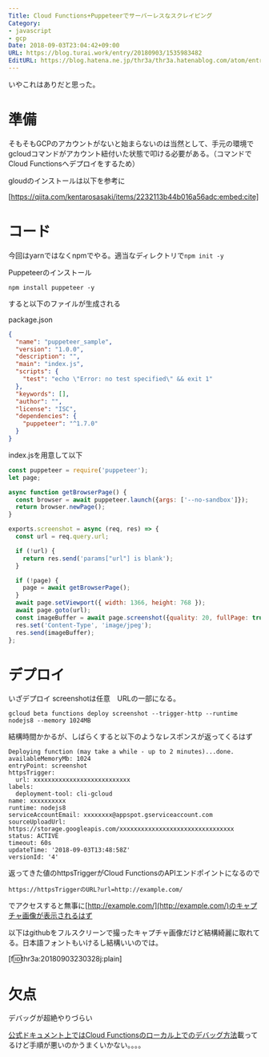 ```yaml
---
Title: Cloud Functions+Puppeteerでサーバーレスなスクレイピング
Category:
- javascript
- gcp
Date: 2018-09-03T23:04:42+09:00
URL: https://blog.turai.work/entry/20180903/1535983482
EditURL: https://blog.hatena.ne.jp/thr3a/thr3a.hatenablog.com/atom/entry/10257846132619419425
---
```


いやこれはありだと思った。

# 準備

そもそもGCPのアカウントがないと始まらないのは当然として、手元の環境でgcloudコマンドがアカウント紐付いた状態で叩ける必要がある。（コマンドでCloud Functionsへデプロイをするため）

gloudのインストールは以下を参考に

[https://qiita.com/kentarosasaki/items/2232113b44b016a56adc:embed:cite]

# コード

今回はyarnではなくnpmでやる。適当なディレクトリで`npm init -y`

Puppeteerのインストール

```
npm install puppeteer -y
```

すると以下のファイルが生成される

package.json

```json
{
  "name": "puppeteer_sample",
  "version": "1.0.0",
  "description": "",
  "main": "index.js",
  "scripts": {
    "test": "echo \"Error: no test specified\" && exit 1"
  },
  "keywords": [],
  "author": "",
  "license": "ISC",
  "dependencies": {
    "puppeteer": "^1.7.0"
  }
}
```

index.jsを用意して以下

```javascript
const puppeteer = require('puppeteer');
let page;

async function getBrowserPage() {
  const browser = await puppeteer.launch({args: ['--no-sandbox']});
  return browser.newPage();
}

exports.screenshot = async (req, res) => {
  const url = req.query.url;

  if (!url) {
    return res.send('params["url"] is blank');
  }

  if (!page) {
    page = await getBrowserPage();
  }
  await page.setViewport({ width: 1366, height: 768 });
  await page.goto(url);
  const imageBuffer = await page.screenshot({quality: 20, fullPage: true, type:'jpeg'});
  res.set('Content-Type', 'image/jpeg');
  res.send(imageBuffer);
};
```

# デプロイ

いざデプロイ screenshotは任意　URLの一部になる。

```
gcloud beta functions deploy screenshot --trigger-http --runtime nodejs8 --memory 1024MB
```

結構時間かかるが、しばらくすると以下のようなレスポンスが返ってくるはず

```
Deploying function (may take a while - up to 2 minutes)...done.
availableMemoryMb: 1024
entryPoint: screenshot
httpsTrigger:
  url: xxxxxxxxxxxxxxxxxxxxxxxxxxx
labels:
  deployment-tool: cli-gcloud
name: xxxxxxxxxx
runtime: nodejs8
serviceAccountEmail: xxxxxxxx@appspot.gserviceaccount.com
sourceUploadUrl: https://storage.googleapis.com/xxxxxxxxxxxxxxxxxxxxxxxxxxxxxxxx
status: ACTIVE
timeout: 60s
updateTime: '2018-09-03T13:48:58Z'
versionId: '4'
```

返ってきた値のhttpsTriggerがCloud FunctionsのAPIエンドポイントになるので

```
https://httpsTriggerのURL?url=http://example.com/
```

でアクセスすると無事に[http://example.com/](http://example.com/)のキャプチャ画像が表示されるはず

以下はgithubをフルスクリーンで撮ったキャプチャ画像だけど結構綺麗に取れてる。日本語フォントもいけるし結構いいのでは。

[f:id:thr3a:20180903230328j:plain]

# 欠点

デバッグが超絶やりづらい

[公式ドキュメント上ではCloud Functionsのローカル上でのデバッグ方法](https://cloud.google.com/functions/docs/emulator?hl=JA)載ってるけど手順が悪いのかうまくいかない。。。。
